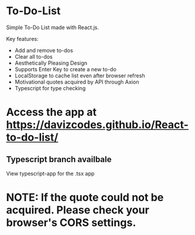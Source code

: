# To-Do-List

Simple To-Do List made with React.js.

Key features:
- Add and remove to-dos
- Clear all to-dos
- Aesthetically Pleasing Design
- Supports Enter Key to create a new to-do
- LocalStorage to cache list even after browser refresh
- Motivational quotes acquired by API through Axion
- Typescript for type checking


# Access the app at https://davizcodes.github.io/React-to-do-list/
## Typescript branch availbale
View typescript-app for the .tsx app

# NOTE: If the quote could not be acquired. Please check your browser's CORS settings.
